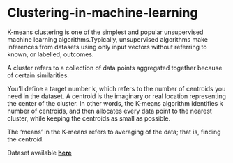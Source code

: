 # Clustering-in-machine-learning

K-means clustering is one of the simplest and popular unsupervised machine learning algorithms.Typically, unsupervised algorithms make inferences from datasets using only input vectors without referring to known, or labelled, outcomes.

A cluster refers to a collection of data points aggregated together because of certain similarities.

You’ll define a target number k, which refers to the number of centroids you need in the dataset. A centroid is the imaginary or real location representing the center of the cluster.
In other words, the K-means algorithm identifies k number of centroids, and then allocates every data point to the nearest cluster, while keeping the centroids as small as possible.

The ‘means’ in the K-means refers to averaging of the data; that is, finding the centroid.

Dataset available <a href="https://www.kaggle.com/gagandeep16/car-sales"><b>here</b></a>
